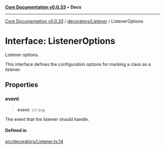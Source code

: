 [**Core Documentation v0.0.33**](../../../README.md) • **Docs**

***

[Core Documentation v0.0.33](../../../modules.md) / [decorators/Listener](../README.md) / ListenerOptions

# Interface: ListenerOptions

Listener options.

This interface defines the configuration options for marking a class as a listener.

## Properties

### event

> **event**: `string`

The event that the listener should handle.

#### Defined in

[src/decorators/Listener.ts:14](https://github.com/stonemjs/core/blob/08021ed6e90932028c37aa9d72d99b714efcda42/src/decorators/Listener.ts#L14)
